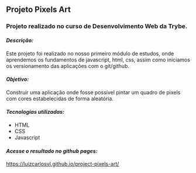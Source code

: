 ## Projeto Pixels Art

### Projeto realizado no curso de Desenvolvimento Web da Trybe.

<h4><i>Descrição:</i></h4>

Este projeto foi realizado no nosso primeiro módulo de estudos, onde aprendemos os fundamentos de javascript, html, css, assim como iniciamos os versionamento das aplicações com o git/github.

<h4><i>Objetivo:</i></h4> 

Construir uma aplicação onde fosse possível pintar um quadro de pixels com cores estabelecidas de forma aleatória.

<h4><i>Tecnologias utilizadas:</i></h4>

- HTML
- CSS
- Javascript

<h4><i>Acesse o resultado no github pages:</i></h4>

https://luizcarlosvl.github.io/project-pixels-art/
